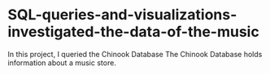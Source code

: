 # SQL-queries-and-visualizations-investigated-the-data-of-the-music
In this project, I queried the Chinook Database
The Chinook Database holds information about a music store. 
